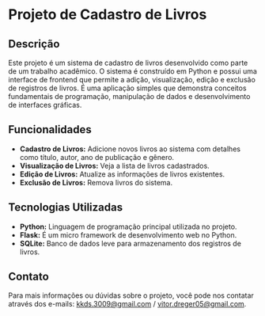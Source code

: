 # Projeto de Cadastro de Livros

## Descrição

Este projeto é um sistema de cadastro de livros desenvolvido como parte de um trabalho acadêmico. O sistema é construído em Python e possui uma interface de frontend que permite a adição, visualização, edição e exclusão de registros de livros. É uma aplicação simples que demonstra conceitos fundamentais de programação, manipulação de dados e desenvolvimento de interfaces gráficas.

## Funcionalidades

- **Cadastro de Livros:** Adicione novos livros ao sistema com detalhes como título, autor, ano de publicação e gênero.
- **Visualização de Livros:** Veja a lista de livros cadastrados.
- **Edição de Livros:** Atualize as informações de livros existentes.
- **Exclusão de Livros:** Remova livros do sistema.

## Tecnologias Utilizadas

- **Python:** Linguagem de programação principal utilizada no projeto.
- **Flask:** É um micro framework de desenvolvimento web no Python.
- **SQLite:** Banco de dados leve para armazenamento dos registros de livros.

## Contato

Para mais informações ou dúvidas sobre o projeto, você pode nos contatar através dos e-mails: kkds.3009@gmail.com / vitor.dreger05@gmail.com.
